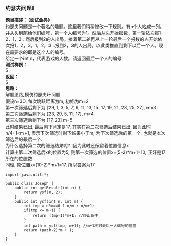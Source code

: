 <a name="9qyW1"></a>
### 约瑟夫问题II
**题目描述：（面试金典）**<br />约瑟夫问题是一个著名的趣题。这里我们稍稍修改一下规则。有n个人站成一列。并从头到尾给他们编号，第一个人编号为1。然后从头开始报数，第一轮依次报1，2，1，2...然后报到2的人出局。接着第二轮再从上一轮最后一个报数的人开始依次报1，2，3，1，2，3...报到2，3的人出局。以此类推直到剩下以后一个人。现在需要求的即是这个人的编号。<br />给定一个int n，代表游戏的人数。请返回最后一个人的编号<br />**测试样例：**<br />5 <br />**返回：**<br />5<br />**思路：**<br />解题思路,模仿约瑟夫环问题<br />假设n=30, 每次跳跃距离为m, 初始为m=2<br />第一次筛选后剩下为 [29, 1, 3, 5, 7, 9, 11, 13, 15, 17, 19, 21, 23, 25, 27], m=3  <br />第二次筛选后剩下为 [23, 29, 5, 11, 17], m=4<br />第三次筛选后剩下为 [17, 23] m=5<br />此时结果已出, 最后剩下肯定是17, 其实在第二次筛选后结果已出, 因为此时n/4+1<m+1, 表示下次筛选时剩下结果小于m, 为下次筛选后的第一个, 也就是本次筛选后的最后一个.<br />为什么选择第二次的筛选结果呢?  因为此时还保留着位置信息x<br />计算出第二次筛选后x的位置为5, 则第一次筛选的位置x=(5-2)*m+1=10, 正好是17所在的位置数<br />同理, 原位置x=(10-2)*m+1=17, 所以答案为17

```
import java.util.*;

public class Joseph {
    public int getResult(int n) {
        return ysf(n, 2);
    }
    public int ysf(int n, int m) {
        int tmp = n%m==0 ? n/m : n/m+1;
        if(tmp <= m+1) {
            return (tmp-1)*m+1; //终止条件
        }
        int path = ysf(tmp, m+1); //m+1次时最后一人编号的位置
        return (path-2)*m + 1;
    }
}
```